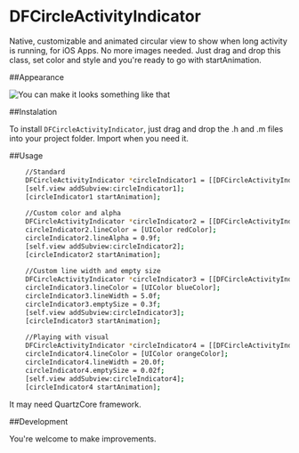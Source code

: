 DFCircleActivityIndicator
=========================

Native, customizable and animated circular view to show when long activity is running, for iOS Apps. No more images needed. Just drag and drop this class, set color and style and you're ready to go with startAnimation.


##Appearance

![You can make it looks something like that](https://raw.github.com/DougFischer/DFCircleActivityIndicator/master/Screenshot.png)


##Instalation 

To install `DFCircleActivityIndicator`, just drag and drop the .h and .m files into your project folder. Import when you need it.


##Usage

```bash
    //Standard 
    DFCircleActivityIndicator *circleIndicator1 = [[DFCircleActivityIndicator alloc] initWithFrame:CGRectMake(30, 50, 100, 100)];
    [self.view addSubview:circleIndicator1];
    [circleIndicator1 startAnimation];
    
    //Custom color and alpha
    DFCircleActivityIndicator *circleIndicator2 = [[DFCircleActivityIndicator alloc] initWithFrame:CGRectMake(185, 50, 100, 100)];
    circleIndicator2.lineColor = [UIColor redColor];
    circleIndicator2.lineAlpha = 0.9f;
    [self.view addSubview:circleIndicator2];
    [circleIndicator2 startAnimation];
    
    //Custom line width and empty size
    DFCircleActivityIndicator *circleIndicator3 = [[DFCircleActivityIndicator alloc] initWithFrame:CGRectMake(40, 270, 80, 80)];
    circleIndicator3.lineColor = [UIColor blueColor];
    circleIndicator3.lineWidth = 5.0f;
    circleIndicator3.emptySize = 0.3f;
    [self.view addSubview:circleIndicator3];
    [circleIndicator3 startAnimation];
    
    //Playing with visual
    DFCircleActivityIndicator *circleIndicator4 = [[DFCircleActivityIndicator alloc] initWithFrame:CGRectMake(190, 270, 80, 80)];
    circleIndicator4.lineColor = [UIColor orangeColor];
    circleIndicator4.lineWidth = 20.0f;
    circleIndicator4.emptySize = 0.02f;
    [self.view addSubview:circleIndicator4];
    [circleIndicator4 startAnimation];
```

It may need QuartzCore framework.

##Development

You're welcome to make improvements.
